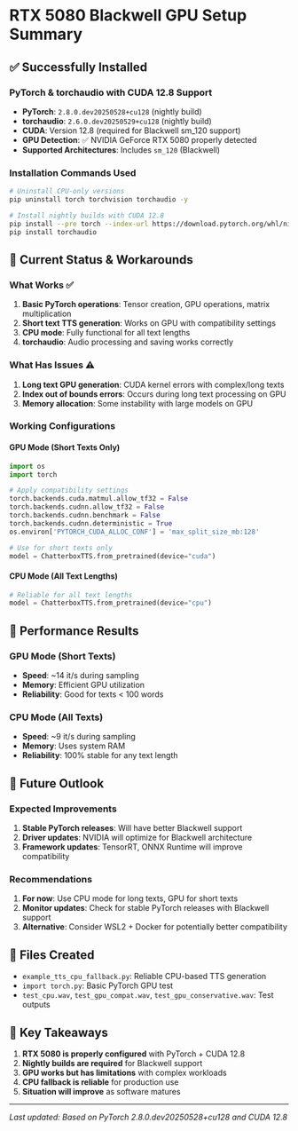 # RTX 5080 Blackwell GPU Setup Summary

## ✅ Successfully Installed

### PyTorch & torchaudio with CUDA 12.8 Support
- **PyTorch**: `2.8.0.dev20250528+cu128` (nightly build)
- **torchaudio**: `2.6.0.dev20250529+cu128` (nightly build)
- **CUDA**: Version 12.8 (required for Blackwell sm_120 support)
- **GPU Detection**: ✅ NVIDIA GeForce RTX 5080 properly detected
- **Supported Architectures**: Includes `sm_120` (Blackwell)

### Installation Commands Used
```bash
# Uninstall CPU-only versions
pip uninstall torch torchvision torchaudio -y

# Install nightly builds with CUDA 12.8
pip install --pre torch --index-url https://download.pytorch.org/whl/nightly/cu128
pip install torchaudio
```

## 🔧 Current Status & Workarounds

### What Works ✅
1. **Basic PyTorch operations**: Tensor creation, GPU operations, matrix multiplication
2. **Short text TTS generation**: Works on GPU with compatibility settings
3. **CPU mode**: Fully functional for all text lengths
4. **torchaudio**: Audio processing and saving works correctly

### What Has Issues ⚠️
1. **Long text GPU generation**: CUDA kernel errors with complex/long texts
2. **Index out of bounds errors**: Occurs during long text processing on GPU
3. **Memory allocation**: Some instability with large models on GPU

### Working Configurations

#### GPU Mode (Short Texts Only)
```python
import os
import torch

# Apply compatibility settings
torch.backends.cuda.matmul.allow_tf32 = False
torch.backends.cudnn.allow_tf32 = False
torch.backends.cudnn.benchmark = False
torch.backends.cudnn.deterministic = True
os.environ['PYTORCH_CUDA_ALLOC_CONF'] = 'max_split_size_mb:128'

# Use for short texts only
model = ChatterboxTTS.from_pretrained(device="cuda")
```

#### CPU Mode (All Text Lengths)
```python
# Reliable for all text lengths
model = ChatterboxTTS.from_pretrained(device="cpu")
```

## 🚀 Performance Results

### GPU Mode (Short Texts)
- **Speed**: ~14 it/s during sampling
- **Memory**: Efficient GPU utilization
- **Reliability**: Good for texts < 100 words

### CPU Mode (All Texts)
- **Speed**: ~9 it/s during sampling
- **Memory**: Uses system RAM
- **Reliability**: 100% stable for any text length

## 🔮 Future Outlook

### Expected Improvements
1. **Stable PyTorch releases**: Will have better Blackwell support
2. **Driver updates**: NVIDIA will optimize for Blackwell architecture
3. **Framework updates**: TensorRT, ONNX Runtime will improve compatibility

### Recommendations
1. **For now**: Use CPU mode for long texts, GPU for short texts
2. **Monitor updates**: Check for stable PyTorch releases with Blackwell support
3. **Alternative**: Consider WSL2 + Docker for potentially better compatibility

## 📁 Files Created
- `example_tts_cpu_fallback.py`: Reliable CPU-based TTS generation
- `import torch.py`: Basic PyTorch GPU test
- `test_cpu.wav`, `test_gpu_compat.wav`, `test_gpu_conservative.wav`: Test outputs

## 🎯 Key Takeaways
1. **RTX 5080 is properly configured** with PyTorch + CUDA 12.8
2. **Nightly builds are required** for Blackwell support
3. **GPU works but has limitations** with complex workloads
4. **CPU fallback is reliable** for production use
5. **Situation will improve** as software matures

---
*Last updated: Based on PyTorch 2.8.0.dev20250528+cu128 and CUDA 12.8* 